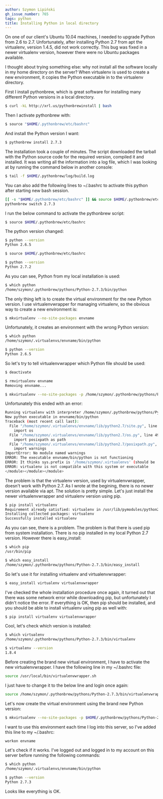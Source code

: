```yaml
---
author: Szymon Lipiński
gh_issue_number: 765
tags: python
title: Installing Python in local directory
---
```


On one of our client's Ubuntu 10.04 machines, I needed to upgrade Python
from 2.6 to 2.7. Unfortunately, after installing Python 2.7 from apt
the virtualenv, version 1.4.5, did not work
correctly. This bug was fixed in a newer virtualenv version, however
there were no Ubuntu packages available.

I thought about trying something else: why not install all the software
locally in my home directory on the server?
When virtualenv is used to create a new environment, it copies the
Python executable in to the virtualenv directory.

First I install pythonbrew, which is great software for
installing many different Python versions in a local directory.

```bash
$ curl -kL http://xrl.us/pythonbrewinstall | bash
```

Then I activate pythonbrew with:

```bash
$ source "$HOME/.pythonbrew/etc/bashrc"
```

And install the Python version I want:

```bash
$ pythonbrew install 2.7.3
```

The installation took a couple of minutes. The script downloaded the
tarball with the Python source code for the required version, compiled
it and installed.
It was writing all the information into a log file, which I was looking
at by running the command below in another console:

```bash
$ tail -f $HOME/.pythonbrew/log/build.log
```

You can also add the following lines to ~/.bashrc to activate this python after starting new bash session.

```bash
[[ -s "$HOME/.pythonbrew/etc/bashrc" ]] && source $HOME/.pythonbrew/etc/bashrc
pythonbrew switch 2.7.3
```

I run the below command to activate the pythonbrew script:

```bash
$ source $HOME/.pythonbrew/etc/bashrc
```

The python version changed:

```bash
$ python --version
Python 2.6.5

$ source $HOME/.pythonbrew/etc/bashrc

$ python --version
Python 2.7.2
```

As you can see, Python from my local installation is used:

```bash
$ which python
/home/szymon/.pythonbrew/pythons/Python-2.7.3/bin/python
```

The only thing left is to create the virtual environment for the new
Python version. I use virtualenvwrapper for managing virtualenv, so the
obvious way to create a new environment is:

```bash
$ mkvirtualenv --no-site-packages envname
```

Unfortunately, it creates an environment with the wrong Python version:

```bash
$ which python
/home/szymon/.virtualenvs/envname/bin/python

$ python --version
Python 2.6.5
```

So let's try to tell virtualenvwrapper which Python file should be used:

```bash
$ deactivate

$ rmvirtualenv envname
Removing envname...

$ mkvirtualenv --no-site-packages -p /home/szymon/.pythonbrew/pythons/Python-2.7.3/bin/python envname
```

Unfortunately this ended with an error:

```bash
Running virtualenv with interpreter /home/szymon/.pythonbrew/pythons/Python-2.7.3/bin/python
New python executable in envname/bin/python
Traceback (most recent call last):
  File "/home/szymon/.virtualenvs/envname/lib/python2.7/site.py", line 67, in <module>
    import os
  File "/home/szymon/.virtualenvs/envname/lib/python2.7/os.py", line 49, in <module>
    import posixpath as path
  File "/home/szymon/.virtualenvs/envname/lib/python2.7/posixpath.py", line 17, in <module>
    import warnings
ImportError: No module named warnings
ERROR: The executable envname/bin/python is not functioning
ERROR: It thinks sys.prefix is '/home/szymon/.virtualenvs' (should be '/home/szymon/.virtualenvs/envname')
ERROR: virtualenv is not compatible with this system or executable
</module></module></module>
```

The problem is that the virtualenv version, used by virtualenvwrapper, doesn't work with Python 2.7. As I wrote at the begining, there is no newer version available via apt.
The solution is pretty simple. Let's just install the newer virtualenvwrapper and virtualenv version using pip.

```bash
$ pip install virtualenv
Requirement already satisfied: virtualenv in /usr/lib/pymodules/python2.6
Installing collected packages: virtualenv
Successfully installed virtualenv
```

As you can see, there is a problem. The problem is that there is used pip from system installation. There is no pip installed in my local Python 2.7 version. However there is easy_install:

```bash
$ which pip
/usr/bin/pip

$ which easy_install
/home/szymon/.pythonbrew/pythons/Python-2.7.3/bin/easy_install
```

So let's use it for installing virtualenv and virtualenvwrapper:

```bash
$ easy_install virtualenv virtualenvwrapper
```


I've checked the whole installation procedure once again, it turned out that there was some network error while downloading pip, but unfortunately I didn't notice the error. If everything is OK, then pip should be installed, and you should be able to install virtualenv using pip as well with:

```bash
$ pip install virtualenv virtualenvwrapper
```

Cool, let's check which version is installed:

```bash
$ which virtualenv
/home/szymon/.pythonbrew/pythons/Python-2.7.3/bin/virtualenv

$ virtualenv --version
1.8.4
```

Before creating the brand new virtual environment, I have to activate the new virtualenvwrapper. I have the following line in my ~/.bashrc file:

```bash
source /usr/local/bin/virtualenvwrapper.sh
```

I just have to change it to the below line and login once again:

```bash
source /home/szymon/.pythonbrew/pythons/Python-2.7.3/bin/virtualenvwrapper.sh
```

Let's now create the virtual environment using the brand new Python version:

```bash
$ mkvirtualenv --no-site-packages -p $HOME/.pythonbrew/pythons/Python-2.7.3/bin/python envname
```

I want to use this environment each time I log into this server, so I've added this line to my ~/.bashrc:

```bash
workon envname
```

Let's check if it works. I've logged out and logged in to my account on this server before running the following commands:

```bash
$ which python
/home/szymon/.virtualenvs/envname/bin/python

$ python --version
Python 2.7.3
```

Looks like everything is OK.
